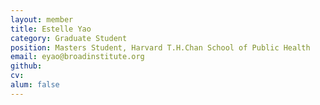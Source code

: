 ```yaml
---
layout: member
title: Estelle Yao
category: Graduate Student
position: Masters Student, Harvard T.H.Chan School of Public Health
email: eyao@broadinstitute.org
github: 
cv:
alum: false
---
```


